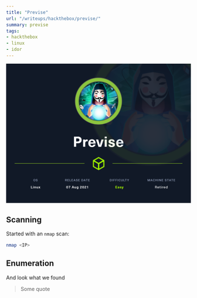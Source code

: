 ```yaml
---
title: "Previse"
url: "/writeups/hackthebox/previse/"
summary: previse
tags:
- hackthebox
- linux
- idor
---
```


![Previse](/Previse.png)

## Scanning

Started with an `nmap` scan:

```bash
nmap <IP>
```

## Enumeration

And look what we found

> Some quote

